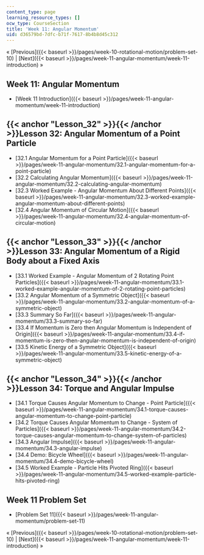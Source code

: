 ```yaml
---
content_type: page
learning_resource_types: []
ocw_type: CourseSection
title: 'Week 11: Angular Momentum'
uid: d36579bd-7dfc-b71f-7617-8b4b8d45c312
---
```


« [Previous]({{< baseurl >}}/pages/week-10-rotational-motion/problem-set-10) | [Next]({{< baseurl >}}/pages/week-11-angular-momentum/week-11-introduction) »

Week 11: Angular Momentum
-------------------------

*   [Week 11 Introduction]({{< baseurl >}}/pages/week-11-angular-momentum/week-11-introduction)

{{< anchor "Lesson_32" >}}{{< /anchor >}}Lesson 32: Angular Momentum of a Point Particle
----------------------------------------------------------------------------------------

*   [32.1 Angular Momentum for a Point Particle]({{< baseurl >}}/pages/week-11-angular-momentum/32.1-angular-momentum-for-a-point-particle)
*   [32.2 Calculating Angular Momentum]({{< baseurl >}}/pages/week-11-angular-momentum/32.2-calculating-angular-momentum)
*   [32.3 Worked Example - Angular Momentum About Different Points]({{< baseurl >}}/pages/week-11-angular-momentum/32.3-worked-example-angular-momentum-about-different-points)
*   [32.4 Angular Momentum of Circular Motion]({{< baseurl >}}/pages/week-11-angular-momentum/32.4-angular-momentum-of-circular-motion)

{{< anchor "Lesson_33" >}}{{< /anchor >}}Lesson 33: Angular Momentum of a Rigid Body about a Fixed Axis
-------------------------------------------------------------------------------------------------------

*   [33.1 Worked Example - Angular Momentum of 2 Rotating Point Particles]({{< baseurl >}}/pages/week-11-angular-momentum/33.1-worked-example-angular-momentum-of-2-rotating-point-particles)
*   [33.2 Angular Momentum of a Symmetric Object]({{< baseurl >}}/pages/week-11-angular-momentum/33.2-angular-momentum-of-a-symmetric-object)
*   [33.3 Summary So Far]({{< baseurl >}}/pages/week-11-angular-momentum/33.3-summary-so-far)
*   [33.4 If Momentum is Zero then Angular Momentum is Independent of Origin]({{< baseurl >}}/pages/week-11-angular-momentum/33.4-if-momentum-is-zero-then-angular-momentum-is-independent-of-origin)
*   [33.5 Kinetic Energy of a Symmetric Object]({{< baseurl >}}/pages/week-11-angular-momentum/33.5-kinetic-energy-of-a-symmetric-object)

{{< anchor "Lesson_34" >}}{{< /anchor >}}Lesson 34: Torque and Angular Impulse
------------------------------------------------------------------------------

*   [34.1 Torque Causes Angular Momentum to Change - Point Particle]({{< baseurl >}}/pages/week-11-angular-momentum/34.1-torque-causes-angular-momentum-to-change-point-particle)
*   [34.2 Torque Causes Angular Momentum to Change - System of Particles]({{< baseurl >}}/pages/week-11-angular-momentum/34.2-torque-causes-angular-momentum-to-change-system-of-particles)
*   [34.3 Angular Impulse]({{< baseurl >}}/pages/week-11-angular-momentum/34.3-angular-impulse)
*   [34.4 Demo: Bicycle Wheel]({{< baseurl >}}/pages/week-11-angular-momentum/34.4-demo-bicycle-wheel)
*   [34.5 Worked Example - Particle Hits Pivoted Ring]({{< baseurl >}}/pages/week-11-angular-momentum/34.5-worked-example-particle-hits-pivoted-ring)

Week 11 Problem Set
-------------------

*   [Problem Set 11]({{< baseurl >}}/pages/week-11-angular-momentum/problem-set-11)

« [Previous]({{< baseurl >}}/pages/week-10-rotational-motion/problem-set-10) | [Next]({{< baseurl >}}/pages/week-11-angular-momentum/week-11-introduction) »